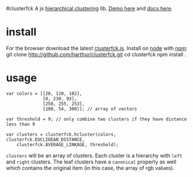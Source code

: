 #clusterfck
A js [hierarchical clustering](http://en.wikipedia.org/wiki/Hierarchical_clustering) lib. [Demo here](http://harthur.github.com/clusterfck/demos/colors/) and [docs here](http://harthur.github.com/clusterfck/).

# install
For the browser download the latest [clusterfck.js](http://github.com/harthur/clusterfck/downloads). Install on [node](http://nodejs.org/) with [npm](http://npmjs.org/):
	git clone http://github.com/harthur/clusterfck.git
	cd clusterfck
	npm install .

# usage
	var colors = [[20, 120, 102],
	              [0, 230, 93],
	              [250, 255, 253],
	              [100, 54, 300]]; // array of vectors
	
	var threshold = 9; // only combine two clusters if they have distance less than 9
	
	var clusters = clusterfck.hcluster(colors, clusterfck.EUCLIDEAN_DISTANCE,
		clusterfck.AVERAGE_LINKAGE, threshold);


`clusters` will be an array of clusters. Each cluster is a hierarchy with `left` and `right` clusters. The leaf clusters have a `canonical` property as well which contains the original item (in this case, the array of rgb values).


